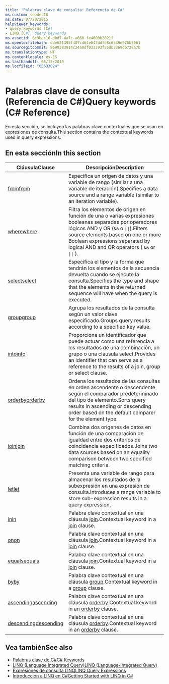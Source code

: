 ```yaml
---
title: 'Palabras clave de consulta: Referencia de C#'
ms.custom: seodec18
ms.date: 07/20/2015
helpviewer_keywords:
- query keywords [C#]
- LINQ [C#], query keywords
ms.assetid: 6c9bec16-dbd7-4a7c-a060-fe4600b2021f
ms.openlocfilehash: dde621395f407cd64e047ddfe8c6539e976b3061
ms.sourcegitcommit: 8699383914c24a0df033393f55db3369db728a7b
ms.translationtype: HT
ms.contentlocale: es-ES
ms.lasthandoff: 05/15/2019
ms.locfileid: "65633024"
---
```

# <a name="query-keywords-c-reference"></a><span data-ttu-id="4f2a5-102">Palabras clave de consulta (Referencia de C#)</span><span class="sxs-lookup"><span data-stu-id="4f2a5-102">Query keywords (C# Reference)</span></span>

<span data-ttu-id="4f2a5-103">En esta sección, se incluyen las palabras clave contextuales que se usan en expresiones de consulta.</span><span class="sxs-lookup"><span data-stu-id="4f2a5-103">This section contains the contextual keywords used in query expressions.</span></span>

## <a name="in-this-section"></a><span data-ttu-id="4f2a5-104">En esta sección</span><span class="sxs-lookup"><span data-stu-id="4f2a5-104">In this section</span></span>

|<span data-ttu-id="4f2a5-105">Cláusula</span><span class="sxs-lookup"><span data-stu-id="4f2a5-105">Clause</span></span>|<span data-ttu-id="4f2a5-106">Descripción</span><span class="sxs-lookup"><span data-stu-id="4f2a5-106">Description</span></span>|
|------------|-----------------|
|[<span data-ttu-id="4f2a5-107">from</span><span class="sxs-lookup"><span data-stu-id="4f2a5-107">from</span></span>](from-clause.md)|<span data-ttu-id="4f2a5-108">Especifica un origen de datos y una variable de rango (similar a una variable de iteración).</span><span class="sxs-lookup"><span data-stu-id="4f2a5-108">Specifies a data source and a range variable (similar to an iteration variable).</span></span>|
|[<span data-ttu-id="4f2a5-109">where</span><span class="sxs-lookup"><span data-stu-id="4f2a5-109">where</span></span>](where-clause.md)|<span data-ttu-id="4f2a5-110">Filtra los elementos de origen en función de una o varias expresiones booleanas separadas por operadores lógicos AND y OR (`&&` o <code>&#124;&#124;</code>).</span><span class="sxs-lookup"><span data-stu-id="4f2a5-110">Filters source elements based on one or more Boolean expressions separated by logical AND and OR operators ( `&&` or <code>&#124;&#124;</code> ).</span></span>|
|[<span data-ttu-id="4f2a5-111">select</span><span class="sxs-lookup"><span data-stu-id="4f2a5-111">select</span></span>](select-clause.md)|<span data-ttu-id="4f2a5-112">Especifica el tipo y la forma que tendrán los elementos de la secuencia devuelta cuando se ejecute la consulta.</span><span class="sxs-lookup"><span data-stu-id="4f2a5-112">Specifies the type and shape that the elements in the returned sequence will have when the query is executed.</span></span>|
|[<span data-ttu-id="4f2a5-113">group</span><span class="sxs-lookup"><span data-stu-id="4f2a5-113">group</span></span>](group-clause.md)|<span data-ttu-id="4f2a5-114">Agrupa los resultados de la consulta según un valor clave especificado.</span><span class="sxs-lookup"><span data-stu-id="4f2a5-114">Groups query results according to a specified key value.</span></span>|
|[<span data-ttu-id="4f2a5-115">into</span><span class="sxs-lookup"><span data-stu-id="4f2a5-115">into</span></span>](into.md)|<span data-ttu-id="4f2a5-116">Proporciona un identificador que puede actuar como una referencia a los resultados de una combinación, un grupo o una cláusula select.</span><span class="sxs-lookup"><span data-stu-id="4f2a5-116">Provides an identifier that can serve as a reference to the results of a join, group or select clause.</span></span>|
|[<span data-ttu-id="4f2a5-117">orderby</span><span class="sxs-lookup"><span data-stu-id="4f2a5-117">orderby</span></span>](orderby-clause.md)|<span data-ttu-id="4f2a5-118">Ordena los resultados de las consultas en orden ascendente o descendente según el comparador predeterminado del tipo de elemento.</span><span class="sxs-lookup"><span data-stu-id="4f2a5-118">Sorts query results in ascending or descending order based on the default comparer for the element type.</span></span>|
|[<span data-ttu-id="4f2a5-119">join</span><span class="sxs-lookup"><span data-stu-id="4f2a5-119">join</span></span>](join-clause.md)|<span data-ttu-id="4f2a5-120">Combina dos orígenes de datos en función de una comparación de igualdad entre dos criterios de coincidencia especificados.</span><span class="sxs-lookup"><span data-stu-id="4f2a5-120">Joins two data sources based on an equality comparison between two specified matching criteria.</span></span>|
|[<span data-ttu-id="4f2a5-121">let</span><span class="sxs-lookup"><span data-stu-id="4f2a5-121">let</span></span>](let-clause.md)|<span data-ttu-id="4f2a5-122">Presenta una variable de rango para almacenar los resultados de la subexpresión en una expresión de consulta.</span><span class="sxs-lookup"><span data-stu-id="4f2a5-122">Introduces a range variable to store sub-expression results in a query expression.</span></span>|
|[<span data-ttu-id="4f2a5-123">in</span><span class="sxs-lookup"><span data-stu-id="4f2a5-123">in</span></span>](in.md)|<span data-ttu-id="4f2a5-124">Palabra clave contextual en una cláusula [join](join-clause.md).</span><span class="sxs-lookup"><span data-stu-id="4f2a5-124">Contextual keyword in a [join](join-clause.md) clause.</span></span>|
|[<span data-ttu-id="4f2a5-125">on</span><span class="sxs-lookup"><span data-stu-id="4f2a5-125">on</span></span>](on.md)|<span data-ttu-id="4f2a5-126">Palabra clave contextual en una cláusula [join](join-clause.md).</span><span class="sxs-lookup"><span data-stu-id="4f2a5-126">Contextual keyword in a [join](join-clause.md) clause.</span></span>|
|[<span data-ttu-id="4f2a5-127">equals</span><span class="sxs-lookup"><span data-stu-id="4f2a5-127">equals</span></span>](equals.md)|<span data-ttu-id="4f2a5-128">Palabra clave contextual en una cláusula [join](join-clause.md).</span><span class="sxs-lookup"><span data-stu-id="4f2a5-128">Contextual keyword in a [join](join-clause.md) clause.</span></span>|
|[<span data-ttu-id="4f2a5-129">by</span><span class="sxs-lookup"><span data-stu-id="4f2a5-129">by</span></span>](by.md)|<span data-ttu-id="4f2a5-130">Palabra clave contextual en una cláusula [group](group-clause.md).</span><span class="sxs-lookup"><span data-stu-id="4f2a5-130">Contextual keyword in a [group](group-clause.md) clause.</span></span>|
|[<span data-ttu-id="4f2a5-131">ascending</span><span class="sxs-lookup"><span data-stu-id="4f2a5-131">ascending</span></span>](ascending.md)|<span data-ttu-id="4f2a5-132">Palabra clave contextual en una cláusula [orderby](orderby-clause.md).</span><span class="sxs-lookup"><span data-stu-id="4f2a5-132">Contextual keyword in an [orderby](orderby-clause.md) clause.</span></span>|
|[<span data-ttu-id="4f2a5-133">descending</span><span class="sxs-lookup"><span data-stu-id="4f2a5-133">descending</span></span>](descending.md)|<span data-ttu-id="4f2a5-134">Palabra clave contextual en una cláusula [orderby](orderby-clause.md).</span><span class="sxs-lookup"><span data-stu-id="4f2a5-134">Contextual keyword in an [orderby](orderby-clause.md) clause.</span></span>|

## <a name="see-also"></a><span data-ttu-id="4f2a5-135">Vea también</span><span class="sxs-lookup"><span data-stu-id="4f2a5-135">See also</span></span>

- [<span data-ttu-id="4f2a5-136">Palabras clave de C#</span><span class="sxs-lookup"><span data-stu-id="4f2a5-136">C# Keywords</span></span>](index.md)
- [<span data-ttu-id="4f2a5-137">LINQ (Language Integrated Query)</span><span class="sxs-lookup"><span data-stu-id="4f2a5-137">LINQ (Language-Integrated Query)</span></span>](../../programming-guide/concepts/linq/index.md)
- [<span data-ttu-id="4f2a5-138">Expresiones de consulta LINQ</span><span class="sxs-lookup"><span data-stu-id="4f2a5-138">LINQ Query Expressions</span></span>](../../../csharp/programming-guide/linq-query-expressions/index.md)
- [<span data-ttu-id="4f2a5-139">Introducción a LINQ en C#</span><span class="sxs-lookup"><span data-stu-id="4f2a5-139">Getting Started with LINQ in C#</span></span>](../../../csharp/programming-guide/concepts/linq/getting-started-with-linq.md)
